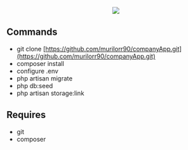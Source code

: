 <p align="center"><img src="https://laravel.com/assets/img/components/logo-laravel.svg"></p>

## Commands

- git clone [https://github.com/murilorr90/companyApp.git](https://github.com/murilorr90/companyApp.git)
- composer install
- configure .env
- php artisan migrate
- php db:seed
- php artisan storage:link 

## Requires

- git
- composer 
